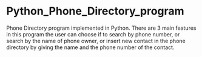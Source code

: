 # Python_Phone_Directory_program
Phone Directory program implemented in Python. There are 3 main features in this program the user can choose if to search by phone number, or search by the name of phone owner, or insert new contact in the phone directory by giving the name and the phone number of the contact.
